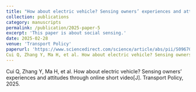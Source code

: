 ```yaml
---
title: "How about electric vehicle? Sensing owners’ experiences and attitudes through online short video"
collection: publications
category: manuscripts
permalink: /publication/2025-paper-5
excerpt: 'This paper is about social sensing.'
date: 2025-02-28
venue: 'Transport Policy'
paperurl: 'https://www.sciencedirect.com/science/article/abs/pii/S0967070X25001076'
Cui Q, Zhang Y, Ma H, et al. How about electric vehicle? Sensing owners’ experiences and attitudes through online short video[J]. Transport Policy, 2025.
---
```


Cui Q, Zhang Y, Ma H, et al. How about electric vehicle? Sensing owners’ experiences and attitudes through online short video[J]. Transport Policy, 2025.